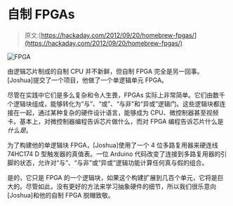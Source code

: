 # 自制 FPGAs

> 原文:[https://hackaday.com/2012/09/20/homebrew-fpgas/](https://hackaday.com/2012/09/20/homebrew-fpgas/)

![](../Images/6340f8b319be7e466f05798f379e0e36.png "FPGA")

由逻辑芯片制成的自制 CPU 并不新鲜，但自制 FPGA 完全是另一回事。[Joshua]提交了一个项目，他做了一个单逻辑单元 FPGA。

尽管在实践中它们是多么复杂和令人生畏，FPGAs 实际上非常简单。它们由数千个逻辑块组成，能够转化为“与”、“或”、“与非”和“异或”逻辑门。这些逻辑块都连接在一起，通过某种复杂的硬件设计语言，能够成为 CPU、微控制器甚至视频卡。基本上，对微控制器编程告诉芯片做什么，而对 FPGA 编程告诉芯片什么是*什么是*。

为了构建他的单逻辑块 FPGA，[Joshua]使用了一个 4 位多路复用器来硬连线 74HC174 D 型触发器的真值表。一位 Arduino 代码改变了连接到多路复用器的引脚的状态，允许对“与”、“与非”或“异或”逻辑功能计算任何真与假的组合。

是的，它只是 FPGA 的一个逻辑块，如果这个构建扩展到几百个单元，它将是巨大的。尽管如此，没有更好的方法来学习抽象硬件的细节，所以我们很乐意向[Joshua]和他的自制 FPGA 脱帽致敬。